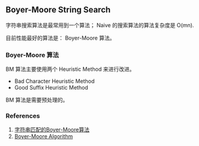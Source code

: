 ## Boyer-Moore String Search

字符串搜索算法是最常用到一个算法； Naive 的搜索算法的算法复杂度是 O(mn).

目前性能最好的算法是： Boyer-Moore 算法。

### Boyer-Moore 算法

BM 算法主要使用两个 Heuristic Method 来进行改进。

- Bad Character Heuristic Method
- Good Suffix Heuristic Method

BM 算法是需要预处理的。

### References

1. [字符串匹配的Boyer-Moore算法](http://www.ruanyifeng.com/blog/2013/05/boyer-moore_string_search_algorithm.html)
2. [Boyer-Moore Algorithm](http://www.iti.fh-flensburg.de/lang/algorithmen/pattern/bmen.htm)
